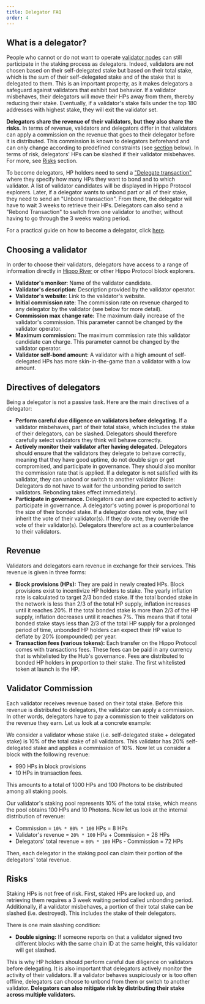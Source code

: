 ```yaml
---
title: Delegator FAQ
order: 4
---
```


## What is a delegator?

People who cannot or do not want to operate [validator nodes](../validators/overview.md) can still participate in the staking process as delegators. Indeed, validators are not chosen based on their self-delegated stake but based on their total stake, which is the sum of their self-delegated stake and of the stake that is delegated to them. This is an important property, as it makes delegators a safeguard against validators that exhibit bad behavior. If a validator misbehaves, their delegators will move their HPs away from them, thereby reducing their stake. Eventually, if a validator's stake falls under the top 180 addresses with highest stake, they will exit the validator set.

**Delegators share the revenue of their validators, but they also share the risks.** In terms of revenue, validators and delegators differ in that validators can apply a commission on the revenue that goes to their delegator before it is distributed. This commission is known to delegators beforehand and can only change according to predefined constraints (see [section](#choosing-a-validator) below). In terms of risk, delegators' HPs can be slashed if their validator misbehaves. For more, see [Risks](#risks) section.

To become delegators, HP holders need to send a ["Delegate transaction"](./delegator-guide-cli.md#sending-transactions) where they specify how many HPs they want to bond and to which validator. A list of validator candidates will be displayed in Hippo Protocol explorers. Later, if a delegator wants to unbond part or all of their stake, they need to send an "Unbond transaction". From there, the delegator will have to wait 3 weeks to retrieve their HPs. Delegators can also send a "Rebond Transaction" to switch from one validator to another, without having to go through the 3 weeks waiting period.

For a practical guide on how to become a delegator, click [here](./delegator-guide-cli.md).

## Choosing a validator

<!-- markdown-link-check-disable-next-line -->

In order to choose their validators, delegators have access to a range of information directly in [Hippo River](https://mintscan.io/cosmos/validators) or other Hippo Protocol block explorers.

- **Validator's moniker**: Name of the validator candidate.
- **Validator's description**: Description provided by the validator operator.
- **Validator's website**: Link to the validator's website.
- **Initial commission rate**: The commission rate on revenue charged to any delegator by the validator (see below for more detail).
- **Commission max change rate:** The maximum daily increase of the validator's commission. This parameter cannot be changed by the validator operator.
- **Maximum commission:** The maximum commission rate this validator candidate can charge. This parameter cannot be changed by the validator operator.
- **Validator self-bond amount**: A validator with a high amount of self-delegated HPs has more skin-in-the-game than a validator with a low amount.

## Directives of delegators

Being a delegator is not a passive task. Here are the main directives of a delegator:

- **Perform careful due diligence on validators before delegating.** If a validator misbehaves, part of their total stake, which includes the stake of their delegators, can be slashed. Delegators should therefore carefully select validators they think will behave correctly.
- **Actively monitor their validator after having delegated.** Delegators should ensure that the validators they delegate to behave correctly, meaning that they have good uptime, do not double sign or get compromised, and participate in governance. They should also monitor the commission rate that is applied. If a delegator is not satisfied with its validator, they can unbond or switch to another validator (Note: Delegators do not have to wait for the unbonding period to switch validators. Rebonding takes effect immediately).
- **Participate in governance.** Delegators can and are expected to actively participate in governance. A delegator's voting power is proportional to the size of their bonded stake. If a delegator does not vote, they will inherit the vote of their validator(s). If they do vote, they override the vote of their validator(s). Delegators therefore act as a counterbalance to their validators.

## Revenue

Validators and delegators earn revenue in exchange for their services. This revenue is given in three forms:

- **Block provisions (HPs):** They are paid in newly created HPs. Block provisions exist to incentivize HP holders to stake. The yearly inflation rate is calculated to target 2/3 bonded stake. If the total bonded stake in the network is less than 2/3 of the total HP supply, inflation increases until it reaches 20%. If the total bonded stake is more than 2/3 of the HP supply, inflation decreases until it reaches 7%. This means that if total bonded stake stays less than 2/3 of the total HP supply for a prolonged period of time, unbonded HP holders can expect their HP value to deflate by 20% (compounded) per year.
- **Transaction fees (various tokens):** Each transfer on the Hippo Protocol comes with transactions fees. These fees can be paid in any currency that is whitelisted by the Hub's governance. Fees are distributed to bonded HP holders in proportion to their stake. The first whitelisted token at launch is the HP.

## Validator Commission

Each validator receives revenue based on their total stake. Before this revenue is distributed to delegators, the validator can apply a commission. In other words, delegators have to pay a commission to their validators on the revenue they earn. Let us look at a concrete example:

We consider a validator whose stake (i.e. self-delegated stake + delegated stake) is 10% of the total stake of all validators. This validator has 20% self-delegated stake and applies a commission of 10%. Now let us consider a block with the following revenue:

- 990 HPs in block provisions
- 10 HPs in transaction fees.

This amounts to a total of 1000 HPs and 100 Photons to be distributed among all staking pools.

Our validator's staking pool represents 10% of the total stake, which means the pool obtains 100 HPs and 10 Photons. Now let us look at the internal distribution of revenue:

- Commission = `10% * 80% * 100` HPs = 8 HPs
- Validator's revenue = `20% * 100` HPs + Commission = 28 HPs
- Delegators' total revenue = `80% * 100` HPs - Commission = 72 HPs

Then, each delegator in the staking pool can claim their portion of the delegators' total revenue.

## Risks

Staking HPs is not free of risk. First, staked HPs are locked up, and retrieving them requires a 3 week waiting period called unbonding period. Additionally, if a validator misbehaves, a portion of their total stake can be slashed (i.e. destroyed). This includes the stake of their delegators.

There is one main slashing condition:

- **Double signing:** If someone reports on that a validator signed two different blocks with the same chain ID at the same height, this validator will get slashed.

This is why HP holders should perform careful due diligence on validators before delegating. It is also important that delegators actively monitor the activity of their validators. If a validator behaves suspiciously or is too often offline, delegators can choose to unbond from them or switch to another validator. **Delegators can also mitigate risk by distributing their stake across multiple validators.**
